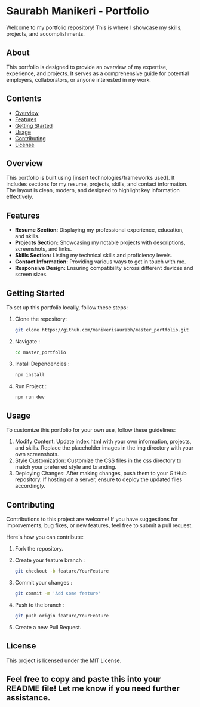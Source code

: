 # Saurabh Manikeri - Portfolio

Welcome to my portfolio repository! This is where I showcase my skills, projects, and accomplishments.

## About

This portfolio is designed to provide an overview of my expertise, experience, and projects. It serves as a comprehensive guide for potential employers, collaborators, or anyone interested in my work.

## Contents

- [Overview](#overview)
- [Features](#features)
- [Getting Started](#getting-started)
- [Usage](#usage)
- [Contributing](#contributing)
- [License](#license)

## Overview

This portfolio is built using [insert technologies/frameworks used]. It includes sections for my resume, projects, skills, and contact information. The layout is clean, modern, and designed to highlight key information effectively.

## Features

- **Resume Section:** Displaying my professional experience, education, and skills.
- **Projects Section:** Showcasing my notable projects with descriptions, screenshots, and links.
- **Skills Section:** Listing my technical skills and proficiency levels.
- **Contact Information:** Providing various ways to get in touch with me.
- **Responsive Design:** Ensuring compatibility across different devices and screen sizes.

## Getting Started

To set up this portfolio locally, follow these steps:

1. Clone the repository:

   ```bash
   git clone https://github.com/manikerisaurabh/master_portfolio.git
     ```
2. Navigate :
   ```bash
   cd master_portfolio
    ```
3. Install Dependencies :
    ```bash
   npm install
    ```
4. Run Project :
   ```bash
   npm run dev
   ```

## Usage
  To customize this portfolio for your own use, follow these guidelines:

1. Modify Content:
      Update index.html with your own information, projects, and skills.
      Replace the placeholder images in the img directory with your own screenshots.
2. Style Customization:
      Customize the CSS files in the css directory to match your preferred style and branding.
3. Deploying Changes:
      After making changes, push them to your GitHub repository.
      If hosting on a server, ensure to deploy the updated files accordingly.

## Contributing

Contributions to this project are welcome! If you have suggestions for improvements, bug fixes, or new features, feel free to submit a pull request.

Here's how you can contribute:

1. Fork the repository.
   
2. Create your feature branch :
   ```bash
   git checkout -b feature/YourFeature
   ```
3. Commit your changes :
    ```bash
   git commit -m 'Add some feature'
   ```
4. Push to the branch :
    ```bash
   git push origin feature/YourFeature
   ```
5. Create a new Pull Request.


## License
  This project is licensed under the MIT License.



## Feel free to copy and paste this into your README file! Let me know if you need further assistance.

  
